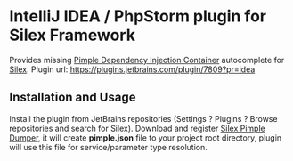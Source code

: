 IntelliJ IDEA / PhpStorm plugin for Silex Framework
===================

Provides missing [Pimple Dependency Injection Container](http://pimple.sensiolabs.org/) autocomplete for [Silex](http://silex.sensiolabs.org/).
Plugin url: https://plugins.jetbrains.com/plugin/7809?pr=idea

Installation and Usage
------------
Install the plugin from JetBrains repositories (Settings ? Plugins ? Browse repositories and search for Silex).
Download and register [Silex Pimple Dumper](https://github.com/Sorien/silex-pimple-dumper), it will create **pimple.json** file to your project root directory, plugin will use this file for service/parameter type resolution.